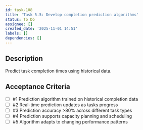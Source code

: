 ```yaml
---
id: task-108
title: 'Task 5.5: Develop completion prediction algorithms'
status: To Do
assignee: []
created_date: '2025-11-01 14:51'
labels: []
dependencies: []
---
```


## Description

<!-- SECTION:DESCRIPTION:BEGIN -->
Predict task completion times using historical data.
<!-- SECTION:DESCRIPTION:END -->

## Acceptance Criteria
<!-- AC:BEGIN -->
- [ ] #1 Prediction algorithm trained on historical completion data
- [ ] #2 Real-time prediction updates as tasks progress
- [ ] #3 Prediction accuracy >80% across different task types
- [ ] #4 Prediction supports capacity planning and scheduling
- [ ] #5 Algorithm adapts to changing performance patterns
<!-- AC:END -->
